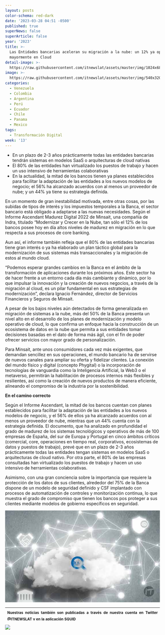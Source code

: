 ```yaml
---
layout: posts
color-schema: red-dark
date: '2023-03-28 04:51 -0500'
published: true
superNews: false
superArticle: false
year: '2023'
title: >-
  Las Entidades bancarias aceleran su migración a la nube: un 12% ya opera
  mayormente en Cloud
detail-image: >-
  https://raw.githubusercontent.com/itnewslat/assets/master/img/1024x680/Nube-Cloud-g.jpg
image: >-
  https://raw.githubusercontent.com/itnewslat/assets/master/img/540x320/Nube-Cloud-p.jpg
categories:
  - Venezuela
  - Colombia
  - Argentina
  - Perú
  - Ecuador
  - Chile
  - Panama
  - Mexico
tags:
  - Transformación Digital
week: '13'
---
```

- En un plazo de 2-3 años prácticamente todas las entidades bancarias tendrán sistemas en modelos SaaS o arquitecturas de cloud nativas
- El 80% de las entidades han virtualizado los puestos de trabajo y hacen un uso intensivo de herramientas colaborativas
- En la actualidad, la mitad de los bancos tienen ya planes establecidos para facilitar la adaptación de las entidades a los nuevos modelos de negocio; el 56% ha alcanzado acuerdos con al menos un proveedor de nube; y un 44% ya tiene su estrategia definida.

En un momento de gran inestabilidad motivada, entre otras cosas, por las subidas de tipos de interés y los impuestos temporales a la Banca, el sector bancario está obligado a adaptarse a las nuevas necesidades. Según el Informe Ascendant Madurez Digital 2022 de Minsait, una compañía de Indra, titulado “Modernizar y Crecer en la Nube, tan sólo el 12% de los bancos posee hoy en día altos niveles de madurez en migración en lo que respecta a sus procesos de core banking.

Aun así, el informe también refleja que el 80% de las entidades bancarias tiene gran interés o ya ha elaborado un plan táctico global para la modernización de sus sistemas más transaccionales y la migración de estos al mundo cloud. 

“Podemos esperar grandes cambios en la Banca en el ámbito de la transformación de aplicaciones durante los próximos años. Este sector ha de hacer frente a un entorno cada día más cambiante y dinámico, por lo que impulsar la innovación y la creación de nuevos negocios, a través de la migración al cloud, es un pilar fundamental en sus estrategias de modernización”, declara Ignacio Fernández, director de Servicios Financieros y Seguros de Minsait.

 

A pesar de los bajos niveles aún detectados de forma generalizada en migración de sistemas a la nube, más del 50% de la Banca presenta un nivel alto en el desarrollo de los planes de modernización y modelo operativo de cloud, lo que confirma un enfoque hacia la construcción de un ecosistema de datos en la nube que permita a sus entidades tomar decisiones basadas en el dato de forma más ágil, con el fin de poder ofrecer servicios con mayor grado de personalización. 

Para Minsait, ante unos consumidores cada vez más exigentes, que demandan sencillez en sus operaciones, el mundo bancario ha de servirse de nuevos canales para ampliar su oferta y fidelizar clientes. La conexión del mundo físico y digital (concepto Phygital) o la incorporación de tecnologías de vanguardia como la Inteligencia Artificial, la Web3 o el metaverso, permitirán la habilitación de procesos internos más flexibles y resilientes, así como la creación de nuevos productos de manera eficiente, alineando el compromiso de la industria por la sostenibilidad.

**En el camino correcto**

Según el Informe Ascendant, la mitad de los bancos cuentan con planes establecidos para facilitar la adaptación de las entidades a los nuevos modelos de negocio, y el 56% de ellos ya ha alcanzado acuerdos con al menos un proveedor de nube, mientras que un 44% cuenta con la estrategia definida. El documento, que ha analizado en profundidad el grado de madurez de los sistemas tecnológicos y operativos de más de 100 empresas de España, del sur de Europa y Portugal en cinco ámbitos críticos (comercial, core, operaciones en tiempo real, corporativos, ecosistemas de datos y puestos de trabajo), prevé que en un plazo de 2-3 años prácticamente todas las entidades tengan sistemas en modelos SaaS o arquitecturas de cloud nativo. Por otra parte, el 80% de las empresas consultadas han virtualizado los puestos de trabajo y hacen un uso intensivo de herramientas colaborativas.

Asimismo, con una gran conciencia sobre la importancia que requiere la protección de los datos de sus clientes, alrededor del 75% de la Banca dispone de un modelo de seguridad definido y CSF implantado con procesos de automatización de controles y monitorización continua, lo que muestra el grado de compromiso que tienen los bancos pos proteger a sus clientes mediante modelos de gobierno específicos en seguridad.

![](https://raw.githubusercontent.com/itnewslat/assets/master/img/540x320/Nube-Cloud-p.jpg)

<table style="height: 42px;" width="569">
<tbody>
<tr>
<td style="text-align: justify;"><sub><strong>Nuestras noticias también son publicadas a través de nuestra cuenta en Twitter <a href="https://twitter.com/itnewslat?lang=es">@ITNEWSLAT</a> y en la aplicación <a href="https://squidapp.co/en/">SQUID</a></strong></sub></td>
</tr>
</tbody>
</table>
<img src="https://tracker.metricool.com/c3po.jpg?hash=56f88a41e39ab42c063cc51676587a04"/>